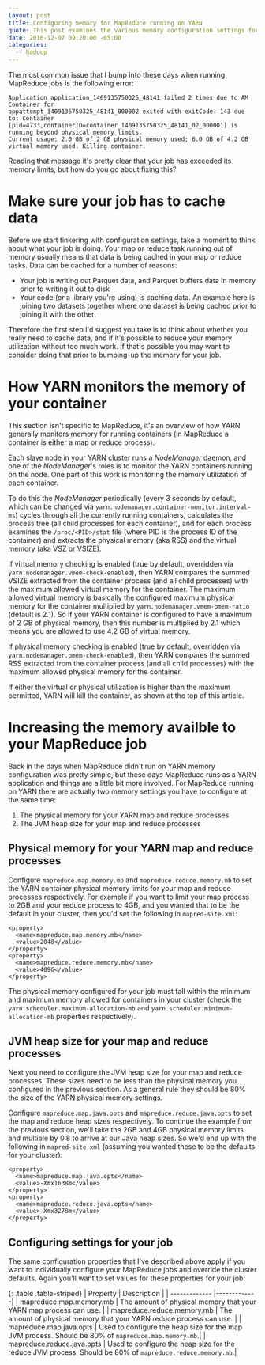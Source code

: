 ```yaml
---
layout: post
title: Configuring memory for MapReduce running on YARN
quote: This post examines the various memory configuration settings for your MapReduce job.
date: 2016-12-07 09:20:00 -05:00
categories:
  -- hadoop
---
```


The most common issue that I bump into these days when running MapReduce jobs is the following error:

    Application application_1409135750325_48141 failed 2 times due to AM Container for
    appattempt_1409135750325_48141_000002 exited with exitCode: 143 due to: Container
    [pid=4733,containerID=container_1409135750325_48141_02_000001] is running beyond physical memory limits.
    Current usage: 2.0 GB of 2 GB physical memory used; 6.0 GB of 4.2 GB virtual memory used. Killing container.

Reading that message it's pretty clear that your job has exceeded its memory limits, but how do you go about
fixing this?

# Make sure your job has to cache data

Before we start tinkering with configuration settings, take a moment to think about what your job is doing.
Your map or reduce task running out of memory usually means that data is being cached in your map or reduce tasks. Data can
be cached for a number of reasons:

* Your job is writing out Parquet data, and Parquet buffers data in memory prior to writing it out to disk
* Your code (or a library you're using) is caching data.  An example here is joining two datasets together
where one dataset is being cached prior to joining it with the other.

Therefore the first step I'd suggest you take is to think about whether you really need to cache data, and if it's
possible to reduce your memory utilization without too much work.  If that's possible you may want to consider doing
that prior to bumping-up the memory for your job.

# How YARN monitors the memory of your container

This section isn't specific to MapReduce, it's an overview of how YARN generally monitors memory for running
containers (in MapReduce a container is either a map or reduce process).

Each slave node in your YARN cluster runs a _NodeManager_ daemon, and one of the _NodeManager_'s roles is to
monitor the YARN containers running on the node. One part of this work is monitoring the memory utilization of
each container.

To do this the _NodeManager_ periodically (every 3 seconds by default, which can be changed via
`yarn.nodemanager.container-monitor.interval-ms`) cycles through all the currently running containers, calculates
the process tree (all child processes for each container), and for each process
examines the `/proc/<PID>/stat` file (where PID is the process ID of the
container) and extracts the physical memory (aka RSS) and the virtual memory (aka VSZ or VSIZE).

If virtual memory checking is enabled (true by default, overridden via `yarn.nodemanager.vmem-check-enabled`),
then YARN compares the summed VSIZE extracted from the container process (and all child processes) with the maximum
allowed virtual memory for the container.
The maximum allowed virtual memory is basically the configured maximum physical memory for the container multiplied
by `yarn.nodemanager.vmem-pmem-ratio` (default is 2.1).  So if your YARN container is configured
to have a maximum of 2 GB of physical memory, then this number is multiplied by 2.1 which means you are allowed to
use 4.2 GB of virtual memory.

If physical memory checking is enabled (true by default, overridden via `yarn.nodemanager.pmem-check-enabled`),
then YARN compares the summed RSS extracted from the container process (and all child processes) with the maximum
allowed physical memory for the container.

If either the virtual or physical utilization is higher than the maximum permitted, YARN will kill the container,
as shown at the top of this article.

# Increasing the memory availble to your MapReduce job

Back in the days when MapReduce didn't run on YARN memory configuration was pretty simple, but these days
MapReduce runs as a YARN application and things are a little bit more involved.  For MapReduce running on YARN
there are actually two memory settings you have to configure at the same time:

1.  The physical memory for your YARN map and reduce processes
2.  The JVM heap size for your map and reduce processes

## Physical memory for your YARN map and reduce processes

Configure `mapreduce.map.memory.mb` and `mapreduce.reduce.memory.mb` to set the YARN container physical memory limits
for your map and reduce processes respectively.  For example if you want to limit your map process to 2GB and your
reduce process to 4GB, and you wanted that to be the default in your cluster, then you'd set the following in `mapred-site.xml`:


    <property>
      <name>mapreduce.map.memory.mb</name>
      <value>2048</value>
    </property>
    <property>
      <name>mapreduce.reduce.memory.mb</name>
      <value>4096</value>
    </property>


The physical memory configured for your job must fall within the minimum and maximum memory allowed for containers in
your cluster (check the `yarn.scheduler.maximum-allocation-mb` and `yarn.scheduler.minimum-allocation-mb` properties
respectively).

## JVM heap size for your map and reduce processes

Next you need to configure the JVM heap size for your map and reduce processes.  These sizes need to be less than the
physical memory you configured in the previous section.  As a general rule they should be 80% the size of the YARN
physical memory settings.

Configure `mapreduce.map.java.opts` and `mapreduce.reduce.java.opts` to set the map and reduce heap sizes respectively.
To continue the example from the previous section, we'll take the 2GB and 4GB physical memory limits and multiple by
0.8 to arrive at our Java heap sizes.  So we'd end up with the following in `mapred-site.xml` (assuming you wanted
these to be the defaults for your cluster):


    <property>
      <name>mapreduce.map.java.opts</name>
      <value>-Xmx1638m</value>
    </property>
    <property>
      <name>mapreduce.reduce.java.opts</name>
      <value>-Xmx3278m</value>
    </property>

## Configuring settings for your job

The same configuration properties that I've described above apply if you want to individually configure your MapReduce
jobs and override the cluster defaults.  Again you'll want to set values for these properties for your job:

{: .table .table-striped}
| Property        | Description           |
| ------------- |-------------|
| mapreduce.map.memory.mb | The amount of physical memory that your YARN map process can use. |
| mapreduce.reduce.memory.mb | The amount of physical memory that your YARN reduce process can use. |
| mapreduce.map.java.opts | Used to configure the heap size for the map JVM process.  Should be 80% of `mapreduce.map.memory.mb`.|
| mapreduce.reduce.java.opts | Used to configure the heap size for the reduce JVM process. Should be 80% of `mapreduce.reduce.memory.mb`.|

